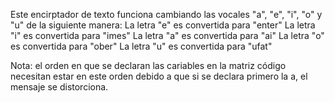 Este encirptador de texto funciona cambiando las vocales "a", "e", "i", "o" y "u" de la siguiente manera:
  La letra "e" es convertida para "enter"
  La letra "i" es convertida para "imes"
  La letra "a" es convertida para "ai"
  La letra "o" es convertida para "ober"
  La letra "u" es convertida para "ufat"
  
Nota: el orden en que se declaran las cariables en la matriz código necesitan estar en este orden debido a que si se declara primero la a, el mensaje se distorciona. 
